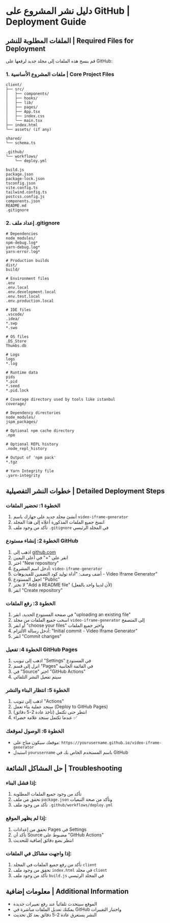 # دليل نشر المشروع على GitHub | Deployment Guide

## الملفات المطلوبة للنشر | Required Files for Deployment

قم بنسخ هذه الملفات إلى مجلد جديد لرفعها على GitHub:

### 1. ملفات المشروع الأساسية | Core Project Files
```
client/
├── src/
│   ├── components/
│   ├── hooks/
│   ├── lib/
│   ├── pages/
│   ├── App.tsx
│   ├── index.css
│   └── main.tsx
├── index.html
└── assets/ (if any)

shared/
└── schema.ts

.github/
└── workflows/
    └── deploy.yml

build.js
package.json
package-lock.json
tsconfig.json
vite.config.ts
tailwind.config.ts
postcss.config.js
components.json
README.md
.gitignore
```

### 2. إعداد ملف .gitignore
```
# Dependencies
node_modules/
npm-debug.log*
yarn-debug.log*
yarn-error.log*

# Production builds
dist/
build/

# Environment files
.env
.env.local
.env.development.local
.env.test.local
.env.production.local

# IDE files
.vscode/
.idea/
*.swp
*.swo

# OS files
.DS_Store
Thumbs.db

# Logs
logs
*.log

# Runtime data
pids
*.pid
*.seed
*.pid.lock

# Coverage directory used by tools like istanbul
coverage/

# Dependency directories
node_modules/
jspm_packages/

# Optional npm cache directory
.npm

# Optional REPL history
.node_repl_history

# Output of 'npm pack'
*.tgz

# Yarn Integrity file
.yarn-integrity
```

## خطوات النشر التفصيلية | Detailed Deployment Steps

### الخطوة 1: تحضير الملفات
1. أنشئ مجلد جديد على جهازك باسم `video-iframe-generator`
2. انسخ جميع الملفات المذكورة أعلاه إلى هذا المجلد
3. تأكد من وجود ملف `.gitignore` في المجلد الرئيسي

### الخطوة 2: إنشاء مستودع GitHub
1. اذهب إلى [github.com](https://github.com)
2. انقر على "+" في أعلى اليمين
3. اختر "New repository"
4. أدخل اسم المشروع: `video-iframe-generator`
5. أضف وصف: "أداة توليد كود التضمين للفيديوهات - Video Iframe Generator"
6. اجعل المستودع "Public"
7. لا تختر "Add a README file" (لأن لدينا واحد بالفعل)
8. انقر "Create repository"

### الخطوة 3: رفع الملفات
1. في صفحة المستودع الجديد، انقر "uploading an existing file"
2. اسحب جميع الملفات من مجلد `video-iframe-generator` إلى المتصفح
3. أو انقر "choose your files" واختر جميع الملفات
4. أدخل رسالة الالتزام: "Initial commit - Video Iframe Generator"
5. انقر "Commit changes"

### الخطوة 4: تفعيل GitHub Pages
1. اذهب إلى تبويب "Settings" في المستودع
2. انزل إلى قسم "Pages" في القائمة الجانبية
3. في "Source" اختر "GitHub Actions"
4. سيتم تفعيل النشر التلقائي

### الخطوة 5: انتظار البناء والنشر
1. اذهب إلى تبويب "Actions"
2. ستجد عملية بناء تعمل (Deploy to GitHub Pages)
3. انتظر حتى تكتمل (تأخذ عادة 2-5 دقائق)
4. عندما تكتمل ستجد علامة خضراء ✅

### الخطوة 6: الوصول لموقعك
- موقعك سيكون متاح على: `https://yourusername.github.io/video-iframe-generator`
- استبدل `yourusername` باسم المستخدم الخاص بك في GitHub

## حل المشاكل الشائعة | Troubleshooting

### إذا فشل البناء:
1. تأكد من وجود جميع الملفات المطلوبة
2. تحقق من ملف `package.json` وتأكد من صحة التبعيات
3. تأكد من وجود ملف `.github/workflows/deploy.yml`

### إذا لم يظهر الموقع:
1. تحقق من إعدادات Pages في Settings
2. تأكد أن Source مضبوط على "GitHub Actions"
3. انتظر بضع دقائق إضافية للتحديث

### إذا واجهت مشاكل في الملفات:
1. تأكد من رفع جميع الملفات في المجلد `client`
2. تحقق من وجود ملف `index.html` في مجلد `client`
3. تأكد من وجود ملف `build.js` في المجلد الرئيسي

## معلومات إضافية | Additional Information

- الموقع سيتحدث تلقائياً عند رفع تغييرات جديدة
- يمكنك تعديل الملفات مباشرة في GitHub واختبار التغييرات
- النشر يستغرق عادة 2-5 دقائق بعد كل تحديث
